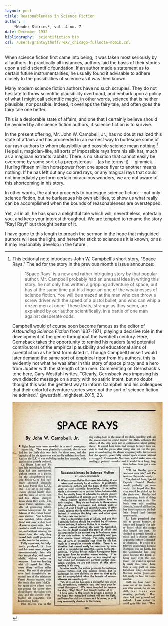 ```yaml
---
layout: post
title: Reasonableness in Science Fiction
author: |
    *Wonder Stories*, vol. 4 no. 7
date: December 1932
bibliography: _scientifiction.bib
csl: /Users/grantwythoff/TeX/_chicago-fullnote-nobib.csl
---
```


When science fiction first came into being, it was taken most seriously by all authors.  In practically all instances, authors laid the basis of their stories upon a solid scientific foundation.  If an author made a statement as to certain future instrumentalities, he usually found it advisable to adhere closely to the possibilities of science as it was then known.

Many modern science fiction authors have no such scruples.  They do not hesitate to throw scientific plausibility overboard, and embark upon a policy of what I might call scientific magic, in other words, science that is neither plausible, nor possible.  Indeed, it overlaps the fairy tale, and often goes the fairy tale one better.

This is a deplorable state of affairs, and one that I certainly believe should be avoided by all science fiction authors, if science fiction is to survive.

In the present offering, Mr. John W. Campbell, Jr., has no doubt realized this state of affairs and has proceeded in an earnest way to burlesque some of our rash authors to whom plausibility and possible science mean nothing.[^jwc]  He pulls, magician-like, all sorts of impossible rays from his silk hat, much as a magician extracts rabbits.  There is no situation that cannot easily be overcome by some sort of a preposterous---(as he terms it)---gimmick.  Hurling fifteen million horsepower from one space flyer to another means nothing.  If he has left out any colored rays, or any magical rays that could not immediately perform certain miraculous wonders, we are not aware of this shortcoming in his story.

In other words, the author proceeds to burlesque science fiction---not only science fiction, but he burlesques his own abilities, to show us what really can be accomplished when the bounds of reasonableness are overstepped.

Yet, all in all, he has spun a delightful tale which will, nevertheless, entertain you, and keep your interest throughout.  We are tempted to rename the story "Ray! Ray!" but thought better of it.

I have gone to this length to preach the sermon in the hope that misguided authors will see the light, and hereafter stick to science as it is known, or as it may reasonably develop in the future.

[^jwc]: This editorial note introduces John W. Campbell's short story, "Space Rays."  The ad for the story in the previous month's issue announces:

    > 'Space Rays' is a new and rather intriguing story by that popular author.  Mr. Campbell probably had an unusual idea in writing this story.  he not only has written a gripping adventure of space, but has at the same time put his finger on one of the weaknesses of science fiction.  You will be amazed at the man who can throw a screw driver with the speed of a pistol bullet, and who can whip a dozen men at once. These feats, strange as they seem, are explained by our author scientifically, in a battle of one man against desperate odds.

    Campbell would of course soon become famous as the editor of *Astounding Science Fiction* from 1937-1971, playing a decisive role in the development of the genre throughout the twentieth century.  Here, Gernsback takes the opportunity to remind his readers (and potential contributors) of the empirical plausibility and educational aims of scientifiction as he first formulated it.  Though Campbell himself would later demand the same sort of empirical rigor from his authors, this is evidently not what he was after in this story of space piracy and a hero from Jupiter with the strength of ten men.  Commenting on Gernsback's tone here, Gary Westfahl writes, "Clearly, Gernsback was imposing his own didactic message on a story with no satiric intent, but no doubt thought this was the gentlest way to inform Campbell and his colleagues that their colorful adventure stories were not the sort of science fiction he admired." @westfahl_mightiest_2015, 23.

    ![](images/campbell_space_rays.jpg) <!-- no figure -->